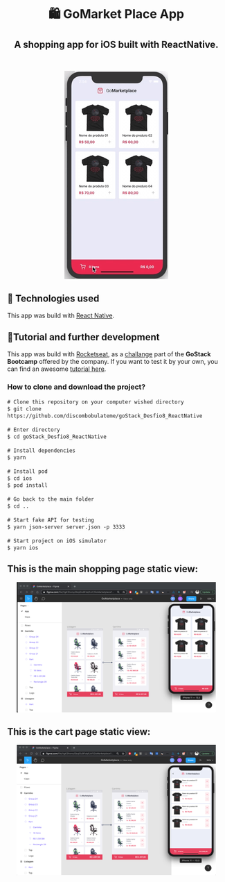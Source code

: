 <h1 align="center">🛍 GoMarket Place App</h1>
<h2 align="center">A shopping app for iOS built with ReactNative.</h1>

<br>

<p align="center">
  <img alt="App simulation gif" src="assets/GoMarketPlace.gif">
</p>


## 💾 Technologies used

This app was build with [React Native](https://reactnative.dev/). 
</br>

## 📃Tutorial and further development

This app was build with [Rocketseat](https://rocketseat.com.br/), as a [challange](https://github.com/Rocketseat/bootcamp-gostack-desafios/tree/master/desafio-fundamentos-react-native) part of the **GoStack Bootcamp** offered by the company. If you want to test it by your own, you can find an awesome [tutorial here](https://www.youtube.com/watch?v=aGtpGPrWXMo). 
</br>

### How to clone and download the project?

```
# Clone this repository on your computer wished directory
$ git clone https://github.com/discombobulateme/goStack_Desfio8_ReactNative

# Enter directory
$ cd goStack_Desfio8_ReactNative

# Install dependencies
$ yarn

# Install pod
$ cd ios
$ pod install

# Go back to the main folder
$ cd ..

# Start fake API for testing
$ yarn json-server server.json -p 3333

# Start project on iOS simulator
$ yarn ios

```

## This is the main shopping page static view:

<p align="center">
  <img width="460" height="300" src="assets/goMktPlace.png">
</p>

## This is the cart page static view:

<p align="center">
  <img width="460" height="300" src="assets/goMktPlaceCart.png">
</p>
